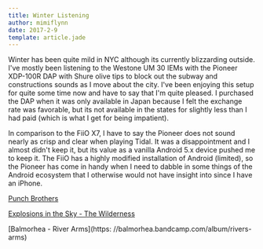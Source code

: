 ```yaml
---
title: Winter Listening
author: mimiflynn
date: 2017-2-9
template: article.jade
---
```


Winter has been quite mild in NYC although its currently blizzarding outside. I've mostly been listening to the Westone UM 30 IEMs with the Pioneer XDP-100R DAP with Shure olive tips to block out the subway and constructions sounds as I move about the city. I've been enjoying this setup for quite some time now and have to say that I'm quite pleased. I purchased the DAP when it was only available in Japan because I felt the exchange rate was favorable, but its not available in the states for slightly less than I had paid (which is what I get for being impatient).

In comparison to the FiiO X7, I have to say the Pioneer does not sound nearly as crisp and clear when playing Tidal. It was a disappointment and I almost didn't keep it, but its value as a vanilla Android 5.x device pushed me to keep it. The FiiO has a highly modified installation of Android (limited), so the Pioneer has come in handy when I need to dabble in some things of the Android ecosystem that I otherwise would not have insight into since I have an iPhone.

[Punch Brothers](http://www.punchbrothers.com/home/)

[Explosions in the Sky - The Wilderness](https://explosionsinthesky.merchline.com/)

[Balmorhea - River Arms](https: //balmorhea.bandcamp.com/album/rivers-arms)
